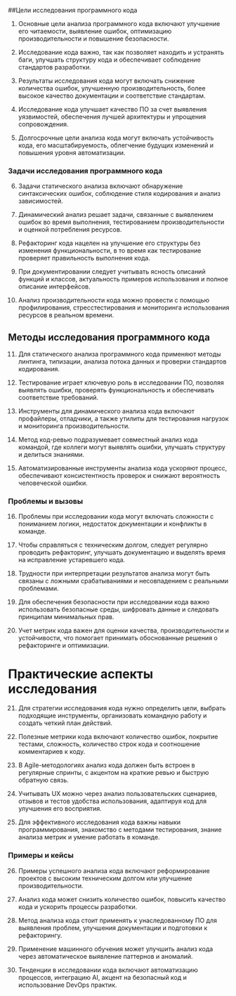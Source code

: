 ##Цели исследования программного кода

1. Основные цели анализа программного кода включают улучшение его читаемости, выявление ошибок, оптимизацию производительности и повышение безопасности.

2. Исследование кода важно, так как позволяет находить и устранять баги, улучшать структуру кода и обеспечивает соблюдение стандартов разработки.

3. Результаты исследования кода могут включать снижение количества ошибок, улучшенную производительность, более высокое качество документации и соответствие стандартам.

4. Исследование кода улучшает качество ПО за счет выявления уязвимостей, обеспечения лучшей архитектуры и упрощения сопровождения.

5. Долгосрочные цели анализа кода могут включать устойчивость кода, его масштабируемость, облегчение будущих изменений и повышения уровня автоматизации.

### Задачи исследования программного кода

6. Задачи статического анализа включают обнаружение синтаксических ошибок, соблюдение стиля кодирования и анализ зависимостей.

7. Динамический анализ решает задачи, связанные с выявлением ошибок во время выполнения, тестированием производительности и оценкой потребления ресурсов.

8. Рефакторинг кода нацелен на улучшение его структуры без изменения функциональности, в то время как тестирование проверяет правильность выполнения кода.

9. При документировании следует учитывать ясность описаний функций и классов, актуальность примеров использования и полное описание интерфейсов.

10. Анализ производительности кода можно провести с помощью профилирования, стресстестирования и мониторинга использования ресурсов в реальном времени.

## Методы исследования программного кода

11. Для статического анализа программного кода применяют методы линтинга, типизации, анализа потока данных и проверки стандартов кодирования.

12. Тестирование играет ключевую роль в исследовании ПО, позволяя выявлять ошибки, проверять функциональность и обеспечивать соответствие требований.

13. Инструменты для динамического анализа кода включают профайлеры, отладчики, а также утилиты для тестирования нагрузок и мониторинга производительности.

14. Метод код-ревью подразумевает совместный анализ кода командой, где коллеги могут выявлять ошибки, улучшать структуру и делиться знаниями.

15. Автоматизированные инструменты анализа кода ускоряют процесс, обеспечивают консистентность проверок и снижают вероятность человеческой ошибки.

### Проблемы и вызовы

16. Проблемы при исследовании кода могут включать сложности с пониманием логики, недостаток документации и конфликты в команде.

17. Чтобы справляться с техническим долгом, следует регулярно проводить рефакторинг, улучшать документацию и выделять время на исправление устаревшего кода.

18. Трудности при интерпретации результатов анализа могут быть связаны с ложными срабатываниями и несовпадением с реальными проблемами.

19. Для обеспечения безопасности при исследовании кода важно использовать безопасные среды, шифровать данные и следовать принципам минимальных прав.

20. Учет метрик кода важен для оценки качества, производительности и устойчивости, что помогает принимать обоснованные решения о рефакторинге и оптимизации.
# Практические аспекты исследования

21. Для стратегии исследования кода нужно определить цели, выбрать подходящие инструменты, организовать командную работу и создать четкий план действий.

22. Полезные метрики кода включают количество ошибок, покрытие тестами, сложность, количество строк кода и соотношение комментариев к коду.

23. В Agile-методологиях анализ кода должен быть встроен в регулярные спринты, с акцентом на краткие ревью и быструю обратную связь.

24. Учитывать UX можно через анализ пользовательских сценариев, отзывов и тестов удобства использования, адаптируя код для улучшения его восприятия.

25. Для эффективного исследования кода важны навыки программирования, знакомство с методами тестирования, знание анализа метрик и умение работать в команде.

### Примеры и кейсы

26. Примеры успешного анализа кода включают реформирование проектов с высоким техническим долгом или улучшение производительности.

27. Анализ кода может снизить количество ошибок, повысить качество кода и ускорить процессы разработки.

28. Метод анализа кода стоит применять к унаследованному ПО для выявления проблем, улучшения документации и подготовки к рефакторингу.

29. Применение машинного обучения может улучшить анализ кода через автоматическое выявление паттернов и аномалий.

30. Тенденции в исследовании кода включают автоматизацию процессов, интеграцию AI, акцент на безопасный код и использование DevOps практик.
